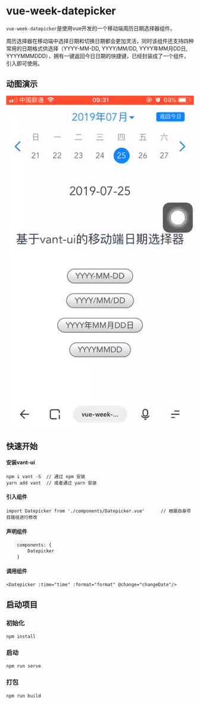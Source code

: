 # vue-week-datepicker

`vue-week-datepicker`是使用vue开发的一个移动端周历日期选择器组件。

周历选择器在移动端中选择日期和切换日期都会更加灵活，同时该组件还支持四种常用的日期格式供选择（YYYY-MM-DD, YYYY/MM/DD, YYYY年MM月DD日, YYYYMMMDDD），拥有一键返回今日日期的快捷键，已经封装成了一个组件，引入即可使用。

## 动图演示

![image](https://github.com/KBeginner/vue-week-datepicker/blob/master/public/datepicker.gif)

## 快速开始

#### 安装vant-ui
```
npm i vant -S  // 通过 npm 安装
yarn add vant  // 或者通过 yarn 安装
```

#### 引入组件
```
import Datepicker from './components/Datepicker.vue'      // 根据自身项目路径进行修改
```

#### 声明组件
```
    components: {
        Datepicker
    }
```
#### 调用组件
```
<Datepicker :time="time" :format="format" @change="changeDate"/>
```


## 启动项目

### 初始化
```
npm install
```

### 启动
```
npm run serve
```

### 打包
```
npm run build
```
